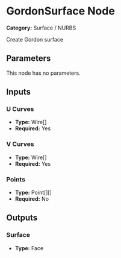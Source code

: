 
# GordonSurface Node

**Category:** Surface / NURBS

Create Gordon surface

## Parameters

This node has no parameters.

## Inputs


### U Curves
- **Type:** Wire[]
- **Required:** Yes



### V Curves
- **Type:** Wire[]
- **Required:** Yes



### Points
- **Type:** Point[][]
- **Required:** No



## Outputs


### Surface
- **Type:** Face




